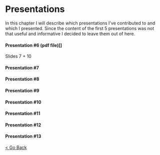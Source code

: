 # Presentations
In this chapter I will describe which presentations I've contributed to and which I presented.
Since the content of the first 5 presentations was not that useful and informative I decided to leave them out of here. 


#### Presentation #6 (pdf file)[]

Slides 7 + 10

#### Presentation #7

#### Presentation #8

#### Presentation #9

#### Presentation #10

#### Presentation #11

#### Presentation #12

#### Presentation #13

[<  Go Back](../README.md)
